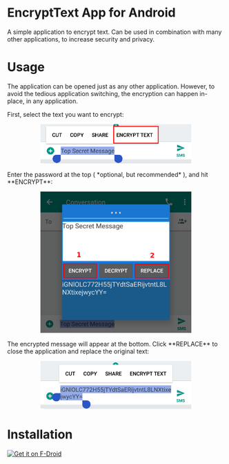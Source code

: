 # EncryptText App for Android
A simple application to encrypt text. Can be used in combination with many other applications, to increase security and privacy.


# Usage
The application can be opened just as any other application. However, to avoid
the tedious application switching, the encryption can happen in-place, in any 
application.

First, select the text you want to encrypt:
<p align="center"><img src="screenshots/screenshot1.png" width="350"/></p>
Enter the password at the top ( *optional, but recommended* ), and hit 
**ENCRYPT**:
<p align="center"><img src="screenshots/screenshot2.png" width="350"/></p>
The encrypted message will appear at the bottom. Click **REPLACE** to close the
application and replace the original text:
<p align="center"><img src="screenshots/screenshot3.png" width="350"/></p>

# Installation
[<img src="https://f-droid.org/badge/get-it-on.png"
      alt="Get it on F-Droid"
      height="80">](https://f-droid.org/packages/dk.meznik.jan.encrypttext/)
